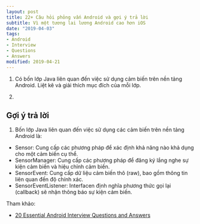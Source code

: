 ```yaml
---
layout: post
title: 22+ Câu hỏi phỏng vấn Android và gợi ý trả lời
subtitle: Vì một tương lai lương Android cao hơn iOS
date: "2019-04-03"
tags:
- Android
- Interview
- Questions
- Answers
modified: 2019-04-21
---
```


1. Có bốn lớp Java liên quan đến việc sử dụng cảm biến trên nền tảng Android. Liệt kê và giải thích mục đích của mỗi lớp.

2. 


## Gợi ý trả lời

1. Bốn lớp Java liên quan đến việc sử dụng các cảm biến trên nền tảng Android là:
- Sensor: Cung cấp các phương pháp để xác định khả năng nào khả dụng cho một cảm biến cụ thể.
- SensorManager: Cung cấp các phương pháp để đăng ký lắng nghe sự kiện cảm biến và hiệu chỉnh cảm biến.
- SensorEvent: Cung cấp dữ liệu cảm biến thô (raw), bao gồm thông tin liên quan đến độ chính xác.
- SensorEventListener: Interfacen định nghĩa phương thức gọi lại (callback) sẽ nhận thông báo sự kiện cảm biến.



Tham khảo:
- [20 Essential Android Interview Questions and Answers](https://www.toptal.com/android/interview-questions)